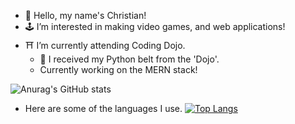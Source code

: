 - 👋 Hello, my name's Christian!
- 🕹️ I’m interested in making video games, and web applications!
- ⛩️ I’m currently attending Coding Dojo.
  - 🥳 I received my Python belt from the 'Dojo'.
  - Currently working on the MERN stack!


<!---
Christian729/Christian729 is a ✨ special ✨ repository because its `README.md` (this file) appears on your GitHub profile.
You can click the Preview link to take a look at your changes.
--->
![Anurag's GitHub stats](https://github-readme-stats.vercel.app/api?username=Christian729&show_icons=true&theme=radical)

- Here are some of the languages I use.
[![Top Langs](https://github-readme-stats.vercel.app/api/top-langs/?username=Christian729)](https://github.com/Christian729/github-readme-stats)
